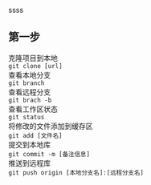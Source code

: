 ssss 

## 第一步 
克隆项目到本地  
`git clone [url]`  
查看本地分支  
`git branch`  
查看远程分支  
`git brach -b`  
查看工作区状态  
`git status`  
将修改的文件添加到缓存区  
`git add [文件名]`  
提交到本地库  
`git commit -m [备注信息]`  
推送到远程库  
`git push origin [本地分支名]:[远程分支名]`  
